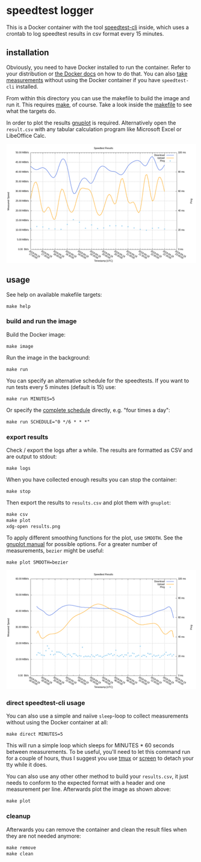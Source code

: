 # speedtest logger

This is a Docker container with the tool
[speedtest-cli](https://github.com/sivel/speedtest-cli) inside, which
uses a crontab to log speedtest results in csv format every 15 minutes.

## installation

Obviously, you need to have Docker installed to run the container. Refer
to your distribution or [the Docker docs](https://docs.docker.com/install/)
on how to do that. You can also [take measurements](#direct-speedtest-cli-usage)
without using the Docker container if you have `speedtest-cli` installed.

From within this directory you can use the makefile to build the image and
run it. This requires [make](https://www.gnu.org/software/make/), of course.
Take a look inside the [makefile](makefile) to see what the targets do.

In order to plot the results [gnuplot](http://gnuplot.sourceforge.net) is
required. Alternatively open the `result.csv` with any tabular calculation
program like Microsoft Excel or LibeOffice Calc.

![example plot](example.png)

## usage

See help on available makefile targets:

    make help

### build and run the image

Build the Docker image:

    make image

Run the image in the background:

    make run

You can specify an alternative schedule for the speedtests. If you want to
run tests every 5 minutes (default is 15) use:

    make run MINUTES=5

Or specify the [complete schedule](https://crontab.guru/) directly, e.g.
"four times a day":

    make run SCHEDULE="0 */6 * * *"

### export results

Check / export the logs after a while. The results are formatted as CSV and
are output to stdout:

    make logs

When you have collected enough results you can stop the container:

    make stop

Then export the results to `results.csv` and plot them with `gnuplot`:

    make csv
    make plot
    xdg-open results.png

To apply different smoothing functions for the plot, use `SMOOTH`. See the
[gnuplot manual](http://gnuplot.info/docs_5.2/Gnuplot_5.2.pdf#section*.174)
for possible options. For a greater number of measurements, `bezier` might
be useful:

    make plot SMOOTH=bezier

![example bezier plot](example_bezier.png)

### direct speedtest-cli usage

You can also use a simple and naiive `sleep`-loop to collect measurements
without using the Docker container at all:

    make direct MINUTES=5

This will run a simple loop which sleeps for MINUTES * 60 seconds between
measurements. To be useful, you'll need to let this command run for a couple
of hours, thus I suggest you use [tmux](https://github.com/tmux/tmux) or
[screen](https://www.gnu.org/software/screen/) to detach your tty while it does.

You can also use any other other method to build your `results.csv`, it just
needs to conform to the expected format with a header and one measurement per
line. Afterwards plot the image as shown above:

    make plot

### cleanup

Afterwards you can remove the container and clean the result files when they
are not needed anymore:

    make remove
    make clean
